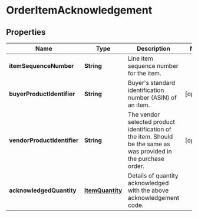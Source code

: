 
# OrderItemAcknowledgement

## Properties
Name | Type | Description | Notes
------------ | ------------- | ------------- | -------------
**itemSequenceNumber** | **String** | Line item sequence number for the item. | 
**buyerProductIdentifier** | **String** | Buyer&#39;s standard identification number (ASIN) of an item. |  [optional]
**vendorProductIdentifier** | **String** | The vendor selected product identification of the item. Should be the same as was provided in the purchase order. |  [optional]
**acknowledgedQuantity** | [**ItemQuantity**](ItemQuantity.md) | Details of quantity acknowledged with the above acknowledgement code. | 



